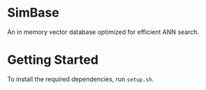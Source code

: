 # SimBase

An in memory vector database optimized for efficient ANN search.

# Getting Started

To install the required dependencies, run `setup.sh`.